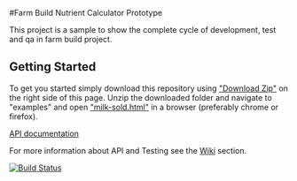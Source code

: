 #Farm Build Nutrient Calculator Prototype

This project is a sample to show the complete cycle of development, test and qa in farm build project.


## Getting Started

To get you started simply download this repository using <a href="https://github.com/SpatialVision/farm-build-nutrient-calculator/archive/master.zip" target="_blank">"Download Zip"</a> on the right side of this page. Unzip the downloaded folder and navigate to "examples" and open <a href="https://cdn.rawgit.com/SpatialVision/farm-build-nutrient-calculator/master/examples/milk-sold/milk-sold.html" target="_blank">"milk-sold.html"</a>
in a browser (preferably chrome or firefox).

<a href="https://cdn.rawgit.com/SpatialVision/farm-build-nutrient-calculator/master/docs/Farm_Build_Nutrient_Calculator_Prototype/0.0.1/index.html" target="_blank">API documentation</a>


For more information about API and Testing see the [Wiki](https://github.com/SpatialVision/farm-build-nutrient-calculator/wiki) section.

[![Build Status](https://api.travis-ci.org/SpatialVision/farm-build-nutrient-calculator.svg?branch=master)](https://travis-ci.org/SpatialVision/farm-build-nutrient-calculator)
